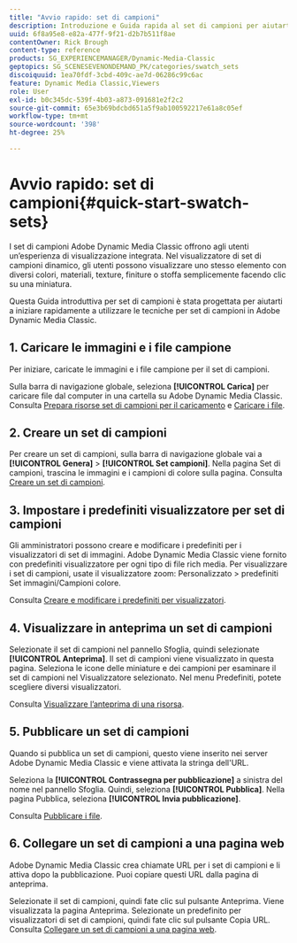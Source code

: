```yaml
---
title: "Avvio rapido: set di campioni"
description: Introduzione e Guida rapida al set di campioni per aiutarti a iniziare rapidamente a utilizzare Adobe Dynamic Media Classic.
uuid: 6f8a95e8-e82a-477f-9f21-d2b7b511f8ae
contentOwner: Rick Brough
content-type: reference
products: SG_EXPERIENCEMANAGER/Dynamic-Media-Classic
geptopics: SG_SCENESEVENONDEMAND_PK/categories/swatch_sets
discoiquuid: 1ea70fdf-3cbd-409c-ae7d-06286c99c6ac
feature: Dynamic Media Classic,Viewers
role: User
exl-id: b0c345dc-539f-4b03-a873-091681e2f2c2
source-git-commit: 65e3b69bdcbd651a5f9ab100592217e61a8c05ef
workflow-type: tm+mt
source-wordcount: '398'
ht-degree: 25%

---
```


# Avvio rapido: set di campioni{#quick-start-swatch-sets}

I set di campioni Adobe Dynamic Media Classic offrono agli utenti un’esperienza di visualizzazione integrata. Nel visualizzatore di set di campioni dinamico, gli utenti possono visualizzare uno stesso elemento con diversi colori, materiali, texture, finiture o stoffa semplicemente facendo clic su una miniatura.

Questa Guida introduttiva per set di campioni è stata progettata per aiutarti a iniziare rapidamente a utilizzare le tecniche per set di campioni in Adobe Dynamic Media Classic.

## 1. Caricare le immagini e i file campione

Per iniziare, caricate le immagini e i file campione per il set di campioni.

Sulla barra di navigazione globale, seleziona **[!UICONTROL Carica]** per caricare file dal computer in una cartella su Adobe Dynamic Media Classic. Consulta [Prepara risorse set di campioni per il caricamento](preparing-swatch-set-assets-upload.md#preparing-swatch-set-assets-for-upload) e [Caricare i file](uploading-files.md#uploading-your-files).

## 2. Creare un set di campioni

Per creare un set di campioni, sulla barra di navigazione globale vai a **[!UICONTROL Genera]** > **[!UICONTROL Set campioni]**. Nella pagina Set di campioni, trascina le immagini e i campioni di colore sulla pagina. Consulta [Creare un set di campioni](creating-swatch-set.md#creating-a-swatch-set).

## 3. Impostare i predefiniti visualizzatore per set di campioni

Gli amministratori possono creare e modificare i predefiniti per i visualizzatori di set di immagini. Adobe Dynamic Media Classic viene fornito con predefiniti visualizzatore per ogni tipo di file rich media. Per visualizzare i set di campioni, usate il visualizzatore zoom: Personalizzato > predefiniti Set immagini/Campioni colore.

Consulta [Creare e modificare i predefiniti per visualizzatori](application-setup.md#adding-and-editing-viewer-presets).

## 4. Visualizzare in anteprima un set di campioni

Selezionate il set di campioni nel pannello Sfoglia, quindi selezionate **[!UICONTROL Anteprima]**. Il set di campioni viene visualizzato in questa pagina. Seleziona le icone delle miniature e dei campioni per esaminare il set di campioni nel Visualizzatore selezionato. Nel menu Predefiniti, potete scegliere diversi visualizzatori.

Consulta [Visualizzare l’anteprima di una risorsa](previewing-asset.md#previewing-an-asset).

## 5. Pubblicare un set di campioni

Quando si pubblica un set di campioni, questo viene inserito nei server Adobe Dynamic Media Classic e viene attivata la stringa dell&#39;URL.

Seleziona la **[!UICONTROL Contrassegna per pubblicazione]** a sinistra del nome nel pannello Sfoglia. Quindi, seleziona **[!UICONTROL Pubblica]**. Nella pagina Pubblica, seleziona **[!UICONTROL Invia pubblicazione]**.

Consulta [Pubblicare i file](publishing-files.md#publishing-files).

## 6. Collegare un set di campioni a una pagina web

Adobe Dynamic Media Classic crea chiamate URL per i set di campioni e li attiva dopo la pubblicazione. Puoi copiare questi URL dalla pagina di anteprima.

Selezionate il set di campioni, quindi fate clic sul pulsante Anteprima. Viene visualizzata la pagina Anteprima. Selezionate un predefinito per visualizzatori di set di campioni, quindi fate clic sul pulsante Copia URL. Consulta [Collegare un set di campioni a una pagina web](linking-swatch-set-web-page.md#linking-a-swatch-set-to-a-web-page).
